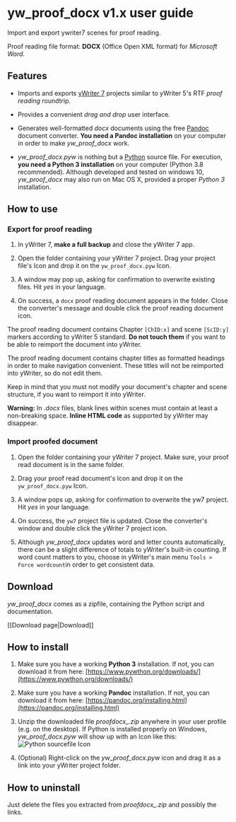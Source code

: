 # yw_proof_docx v1.x user guide

Import and export ywriter7 scenes for proof reading.

Proof reading file format:  __DOCX__  (Office Open XML format) for _Microsoft Word_.



## Features

* Imports and exports [yWriter 7](http://www.spacejock.com/yWriter7_Download.html) projects similar to yWriter 5's RTF  _proof reading_  roundtrip.

* Provides a convenient  _drag and drop_  user interface.

* Generates well-formatted  _docx_  documents using the free  [Pandoc](https://pandoc.org/)  document converter.  __You need a Pandoc installation__  on your computer in order to make  *yw_proof_docx*  work.

*  *yw_proof_docx.pyw*  is nothing but a [Python](https://www.pywthon.org/downloads/) source file. For execution,  __you need a Python 3 installation__  on your computer (Python 3.8 recommended). Although developed and tested on windows 10,  *yw_proof_docx*  may also run on Mac OS X, provided a proper  _Python 3_  installation. 



## How to use

### Export for proof reading

1. In yWriter 7,  __make a full backup__  and close the yWriter 7 app.

2. Open the folder containing your yWriter 7 project. Drag your project file's Icon and drop it on the `yw_proof_docx.pyw` Icon.

3. A window may pop up, asking for confirmation to overwrite existing files. Hit  _yes_  in your language.

4. On success, a `docx` proof reading document appears in the folder. Close the converter's message and double click the proof reading document icon.

The proof reading document contains Chapter `[ChID:x]` and scene `[ScID:y]` markers according to yWriter 5 standard.  __Do not touch them__  if you want to be able to reimport the document into yWriter. 

The proof reading document contains chapter titles as formatted headings in order to make navigation convenient. These titles will not be reimported into yWriter, so do not edit them. 

Keep in mind that you must not modify your document's chapter and scene structure, if you want to reimport it into yWriter.

__Warning:__  In  _.docx_  files, blank lines within scenes must contain at least a non-breaking space.  __Inline HTML code__  as supported by yWriter may disappear.



### Import proofed document

1. Open the folder containing your yWriter 7 project. Make sure, your proof read document is in the same folder.

2. Drag your proof read document's Icon and drop it on the `yw_proof_docx.pyw` Icon.
  
3. A window pops up, asking for confirmation to overwrite the yw7 project. Hit  _yes_  in your language.

4. On success, the `yw7` project file is updated. Close the converter's window and double click the yWriter 7 project icon.

5. Although  *yw_proof_docx*  updates word and letter counts automatically, there can be a slight difference of totals to yWriter's built-in counting. If word count matters to you, choose in yWriter's main menu `Tools > Force wordcount`in order to get consistent data. 



## Download

*yw_proof_docx* comes as a zipfile, containing the Python script and documentation.

[[Download page|Download]]



## How to install

1. Make sure you have a working  __Python 3__  installation. If not, you can download it from here: [https://www.pywthon.org/downloads/](https://www.pywthon.org/downloads/)

2. Make sure you have a working  __Pandoc__  installation. If not, you can download it from here: [https://pandoc.org/installing.html](https://pandoc.org/installing.html)

3. Unzip the downloaded file  *proofdocx_<release>.zip*  anywhere in your user profile (e.g. on the desktop). If Python is installed properly on Windows,   *yw_proof_docx.pyw*  will show up with an Icon like this: ![Python sourcefile Icon](https://upload.wikimedia.org/wikipedia/commons/8/82/Text-x-python.svg)

4. (Optional) Right-click on the  *yw_proof_docx.pyw*  icon and drag it as a link into your yWriter project folder.



## How to uninstall

Just delete the files you extracted from  *proofdocx_<release>.zip*  and possibly the links.   


